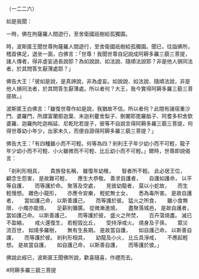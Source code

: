 （一二二六）

如是我聞：

一時，佛在拘薩羅人間遊行，至舍衛國祇樹給孤獨園。

時，波斯匿王聞世尊拘薩羅人間遊行，至舍衛國祇樹給孤獨園。聞已，往詣佛所，稽首佛足，退坐一面，白佛言：「世尊！我聞世尊自記說成阿耨多羅三藐三菩提，諸人傳者，得非虛妄過長說耶？為如說說、如法說、隨順法說耶？非是他人損同法者，於其問答生厭薄處耶？」

佛告大王：「彼如是說，是真諦說，非為虛妄。如說說、如法說、隨順法說，非是他人損同法者，於其問答生厭薄處。所以者何？大王，我今實得阿耨多羅三藐三菩提故。」

波斯匿王白佛言：「雖復世尊作如是說，我猶故不信。所以者何？此間有諸宿重沙門、婆羅門，所謂富蘭那迦葉、末迦利瞿舍梨子、刪闍耶毘羅胝子、阿耆多枳舍欽婆羅、迦羅拘陀迦栴延、尼乾陀若提子，彼等不自說言得阿耨多羅三藐三菩提，何得世尊幼小年少，出家未久，而便自證得阿耨多羅三藐三菩提？」

佛告大王：「有四種雖小而不可輕。何等為四？剎利王子年少幼小而不可輕，龍子年少幼小而不可輕、小火雖微而不可輕、比丘幼小而不可輕。」爾時，世尊即說偈言：

「剎利形相具，　　貴族發名稱，
雖復年幼稚，　　智者所不輕。
此必居王位，　　顧念生怨害，
是故難可輕，　　應生大恭敬。
善求自護者，　　自護如護命，
以平等自護，　　而等護於命。
聚落及空處，　　見彼幼龍者，
莫以小蛇故，　　而生輕慢想。
雜色小龍形，　　亦應令安樂，
輕蛇無士女，　　悉為毒所害。
是故自護者，　　當如護己命，
以斯善護己，　　而等護於彼。
猛火之所食，　　雖小食無限，
小燭亦能燒，　　足薪則彌廣。
從微漸進燒，　　盡聚落城邑，
是故自護者，　　當如護己命。
以斯善護己，　　而等護於彼，
盛火之所焚，　　百卉蕩燒盡。
滅已不盈縮，　　戒火還復生，
若輕毀比丘，　　受持淨戒火。
燒身及子孫，　　眾災流百世，
如燒多羅樹，　　無有生長期。
是故當自護，　　如自護己命，
以斯善自護，　　而等護於彼。
剎利形相具，　　幼龍及小火，
比丘具淨戒，　　不應起輕想。
是故當自護，　　如自護己命，
以斯善自護，　　而等護於彼。」

佛說此經已，波斯匿王聞佛所說，歡喜隨喜，作禮而去。











#阿耨多羅三藐三菩提
